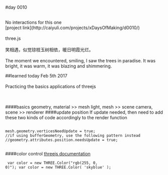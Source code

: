 #day 0010

<br />
No interactions for this one
<br />
[project link](http://caiyuli.com/projects/xDaysOfMaking/d0010/)
 <br />
 <br />
three.js
 <br />
 <br />
笑相遇，似觉琼枝玉树相依，暖日明霞光烂。
 <br />
 <br />
The moment we encountered, smiling, I saw the trees in paradise. It was bright, it was warm, it was blazing and shimmering.

##learned today
Feb 5th 2017
<br />
 <br />
Practicing the basics applications of threejs

<br />
 <br />
####basics
geometry, material >> mesh
light, mesh >> scene
camera, scene >> renderer
####update position
If update needed, then need to add these two kinds of code accordingly to the render function
 <pre><code>
mesh.geometry.verticesNeedUpdate = true;
//if using bufferGeometry, use the following pattern instead
//geometry.attributes.position.needsUpdate = true;
 </code></pre>

 ####color control
[threejs documentation](https://threejs.org/docs/index.html#Reference/Math/Color)
 <code><pre>
var color = new THREE.Color("rgb(255, 0, 0)");
var color = new THREE.Color( 'skyblue' );
 </pre></code>
